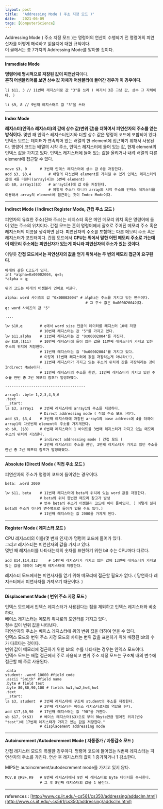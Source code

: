 ```yaml
---
layout: post
title:  "Addressing Mode ( 주소 지정 모드 )"
date:   2021-06-09
tags: [ComputerScience]
---
```


Addressing Mode ( 주소 지정 모드 )는 명령어의 연산이 수행되기 전 명령어의 피연산자를 어떻게 해석하고 읽을지에 대한 규칙이다.      
이 글에서는 총 7가지의 Addressing Mode를 알아볼 것이다.           

------------------------------------------------                  

**Immediate Mode**               

**명령어에 명시적으로 저장된 값이 피연산자**이다.     
**흔히 어셈블리어를 보면 상수 값 자체가 어셈블리에 들어간 경우가 이 경우이다.**             

```
li $11, 3 // 11번째 레지스터로 값 "3"을 쓰라 ( 여기서 3은 그냥 값, 상수 그 자체이다. )

li $9, 8 // 9번째 레지스터로 값 "3"을 쓰라
```

------------------------------------------------                    

**Index Mode**                       

**레지스터(인덱스 레지스터)의 값에 상수 값(변위 값)을 더하여서 피연산자의 주소를 얻는 방식이다.** 몇번 째 인덱스 레지스터인지와 더할 상수 값은 명령어 코드에 포함되어 있다. 인덱스 모드는 데이터가 연속되어 있는 배열의 한 element에 접근하기 위해서 사용된다. 명령어 코드는 배열의 시작 주소, 인덱스 레지스터에 들어 있는 값, 현재 element의 인덱스 값을 가지고 있다. 인덱스 레지스터에 들어 있는 값을 올리거나 내려 배열의 다른 element에 접근할 수 있다.        

```
move $3, 0 		# 3번째 인덱스 레지스터에 상수 값 0을 저장한다.      
add $3, $3,4 		# 배열의 다섯번째 element를 가리킬 수 있게 인덱스 레지스터의 값에 4를 더한다(array[4]는 5번째 element)                  
sb $0, array1($3) 	# array1[4]에 값 0을 저장한다.
			        # 이렇게 주소가 아니라 array의 시작 주소와 인덱스 레지스터를 이용해서 array의 element에 접근하는 것이 Index Mode이다.   
```

------------------------------------------------                  

**Indirect Mode ( Indirect Register Mode, 간접 주소 모드 )**             

피연자의 유효한 주소(진짜 주소)는 레지스터 혹은 메인 메모리 위치 혹은 명령어에 들어 있는 주소의 위치이다. 간접 모드는 흔히 명령어에서 괄호로 주어진 메모리 주소 혹은 레지스터의 이름을 생각하면 된다. 피연산자의 주소를 포함하는 다른 메모리 주소 혹은 레지스터가 포인터이다. 간접 모드에서 **CPU는 위에서 말한 어떤 메모리 주소로 가는데 이 메모리 주소에는 피연산자가 있는게 아니라 피연산자의 주소가 있는 것이다.**                 

이렇듯 **간접 모드에서는 피연산자의 값을 얻기 위해서는 두 번의 메모리 접근이 요구된다.**           

```
아래와 같은 C코드가 있다.
int *alpha=0x00002004, q=5;
*alpha = q;

위의 코드는 아래의 어셈블리 언어로 바뀐다.

alpha: word 사이즈의 값 "0x00002004" # alpha는 주소를 가지고 잇는 변수이다.
                                     # 그 주소 값은 0x00002004이다.
q: word 사이즈의 값 "5"

....

lw $10,q 	    # q에서 word size 만큼의 데이터를 레지스터 10에 저장
		        # 10번째 레지스터는 값 "5"를 가지고 있다.
lw $11,alpha 	# 11번째 레지스터는 값 "0x00002004"를 가진다.
sw $10,($11) 	# 10번째 레지스터에 들어 있는 값을 11번째 레지스터가 가지고 있는 주소의 위치에 저장한다.
		        # 11번째 레지스터는 값 "0x00002004"를 가지고 있다.
		        # 이렇게 11번째 레지스터에 값을 저장하는게 아니라(!), 
                # 11번쨰 레지스터가 가지고 있는 주소의 위치에 값을 저장하라는 것이 Indirect Mode이다.
                # 11번째 레지스터의 주소를 한번, 11번째 레지스터가 가지고 있던 주소를 한번 총 2번 메모리 참조가 발생하였다.

-------------------------------------

array1: .byte 1,2,3,4,5,6
.text
__start:
la $3, array1 	# 3번째 레지스터에 array1의 주소를 저장하다. 
                # Direct addressing mode ( 직접 주소 모드 )이다.
add $3, $3,4 	# 3번째 레지스터에 저장된 array1의 base address에 4를 더하여 array1의 다섯번째 element의 주소를 가지게한다.
sb $0, ($3) 	# 0번째 레지스터의 1 바이트를 3번째 레지스터가 가지고 있는 메모리 주소의 위치에 저장한다.
		        # indirect addressing mode ( 간접 모드 )
                # 3번째 레지스터의 주소를 한번, 3번째 레지스터가 가지고 있던 주소를 한번 총 2번 메모리 참조가 발생하였다.
```

------------------------------------------------                  

**Absolute (Direct) Mode ( 직접 주소 모드 )**        

피연산자의 주소가 명령어 코드에 들어있는 경우이다.           

```
beta: .word 2000

lw $11, beta 	# 11번째 레지스터에 beta의 위치에 있는 word 값을 저장한다. 
                # beta의 위치 한번만 메모리 참고가 발생
		        # 변수 beta의 주소가 어셈블리 코드에 이미 들어있다. ( 이렇게 실제 beta의 주소가 아니라 변수명으로 들어가 있을 수도 있다.)
		        # 11번째 레지스터는 값 2000을 가지게 된다.
```

------------------------------------------------                  

**Register Mode ( 레지스터 모드 )**      

CPU 레지스터의 이름(몇 번째 인지)가 명령어 코드에 들어가 있다.             
그리고 레지스터는 피연산자의 값을 가지고 있다.      
몇번 째 레지스터를 나타내는지의 숫자를 표현하기 위한 bit 수는 CPU마다 다르다.       

```
add $14,$14,$13     # 14번째 레지스터가 가지고 있는 값에 13번째 레지스터가 가지고 있는 값을 더하여 14번째 레지스터에 저장한다.
```

레지스터 모드에서는 피연사자를 얻기 위해 메모리에 접근할 필요가 없다. ( 당연하다 레지스터에서 피연사자를 가져오기 때문이다. )      

------------------------------------------------                  

**Displacement Mode ( 변위 주소 지정 모드 )**       

인덱스 모드에서 인덱스 레지스터가 사용된다는 점을 제외하고 인덱스 레지스터와 비슷하다.            
베이스 레지스터는 메모리 위치로의 포인터를 가지고 있다.         
정수 값이 변위 값을 나타낸다.              
피연산자의 주소는 베이스 레지스터에 위의 변위 값을 더하여 얻을 수 있다.              
인덱스 모드와 변위 주소 지정 모드의 차이는 변위 값을 표현하기 위해 배정된 bit의 수가 다르다는 것이다.         
변위 값이 메모리에 접근하기 위한 bit의 수를 나타내는 경우는 인덱스 모드이다.      
인덱스 모드는 배열 접근에서 주로 사용되고 변위 주소 지정 모드는 구조체 내의 변수에 접근할 때 주로 사용된다.               

```
.data
student: .word 10000 #field code
.ascii "Smith" #field name
.byte # field test
.byte 80,80,90,100 # fields hw1,hw2,hw3,hw4
.text
__start:
la $3, student 	# 3번째 레지스터에 구조체 student의 주소를 저장한다.
		        # 3번쨰 레지스터는 베이스 레지스터로서의 역할을 한다.
add $17,$0,90 	# 17번째 레지스터는 값 "90"을 가진다.
sb $17, 9($3) 	# 베이스 레지스터($3)으로 부터 9byte만큼 떨어진 위치(변수 "test")에 17번째 레지스터가 가지고 있는 값을 저장한다."
		        # displacement addressing mode
```

------------------------------------------------                  

**Autoincrement /Autodecrement Mode ( 자동증가 / 자동감소 모드 )**           

간접 레지스터 모드의 특별한 경우이다. 명령어 코드에 들어있는 N번째 레지스터는 피연산자의 주소를 가진다. 연산 후 레지스터의 값이 1 증가하거나 1 감소한다.                

MIPS는 autoincrement/autodecrement mode를 가지고 있지 않다.                          

```
MOV.B @R8+,R9   # 8번째 레지스터에서 9번 째 레지스터로 Byte 데이터를 복사한다.
                # 그 후 8번째 레지스터의 값을 1 올린다.
```

------------------------------------------------                  

references : [http://www.cs.iit.edu/~cs561/cs350/addressing/addsclm.html](http://www.cs.iit.edu/~cs561/cs350/addressing/addsclm.html)       
